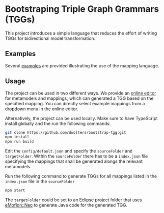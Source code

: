 # Bootstraping Triple Graph Grammars (TGGs)
This project introduces a simple language that reduces the effort of writing TGGs for bidirectional model transformation.

## Examples
Several [examples](public/examples/) are provided illustrating the use of the mapping language. 

## Usage
The project can be used in two different ways. We provide an [online editor](https://dwolt.de/tgg/) for metamodels and mappings, which can generated a TGG based on the specified mapping.
You can directly select example mappings from a dropdown menu in the online editor.

Alternatively, the project can be used locally. Make sure to have TypeScript install globally and the run the following commands:

```sh
git clone https://github.com/dwolters/bootstrap-tgg.git
npm install
npm run build
```

Edit the `config/default.json` and specify the `sourceFolder` and `targetFolder`. Within the `sourceFolder` there has to be a `index.json` file specifying the mappings that shall be generated alongs the relevant metamodels.

Run the following command to generate TGGs for all mappings listed in the `index.json` file in the `sourceFolder` 
```sh
npm start
```

The `targetFolder` could be set to an Eclipse project folder that uses [eMoflon::Neo](https://github.com/eMoflon/emoflon-neo) to generate Java code for the generated TGG.

